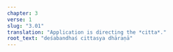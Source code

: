 ```yaml
---
chapter: 3
verse: 1
slug: "3.01"
translation: "Application is directing the *citta*."
root_text: "deśabandhaś cittasya dhāraṇā"
---
```



